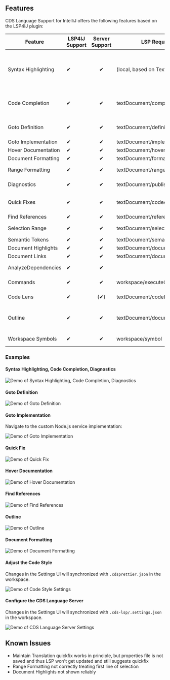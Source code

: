 ## Features

CDS Language Support for IntelliJ offers the following features based on the LSP4IJ plugin:

| Feature              | LSP4IJ Support | Server Support | LSP Request                                         | Remarks                                                                                        | Tested Working                                           |
|----------------------|----------------|:--------------:|-----------------------------------------------------|------------------------------------------------------------------------------------------------|----------------------------------------------------------|
| Syntax Highlighting  | ✔              |  ✔             | (local, based on TextMate)                          | TM Bundle is automatically registered on plugin installation (and disabled on uninstallation). | ✓                                                        |
| Code Completion      | ✔              |  ✔             | textDocument/completion                             | Completing with global identifiers supported with completionItem/resolve                       | ✓ local, global identifiers                              |
| Goto Definition      | ✔              |  ✔             | textDocument/definition                             |                                                                                                | ✓ *Go declaration or usages*                             |
| Goto Implementation  | ✔              |  ✔             | textDocument/implementation                         |                                                                                                | ✓                                                        |
| Hover Documentation  | ✔              |  ✔             | textDocument/hover                                  |                                                                                                | ✓                                                        |
| Document Formatting  | ✔              |  ✔             | textDocument/formatting                             |                                                                                                | ✓                                                        |
| Range Formatting     | ✔              |  ✔             | textDocument/rangeFormatting                        | Format selected text ranges                                                                    | ✓                                                        |
| Diagnostics          | ✔              |  ✔             | textDocument/publishDiagnostics                     | Problems (errors, warnings).                                                                   | ✓                                                        |
| Quick Fixes          | ✔              |  ✔             | textDocument/codeAction                             | Only for Diagnostics, no Intention Actions provided by server yet                              | ✓                                                        |
| Find References      | ✔              |  ✔             | textDocument/references                             |                                                                                                | ✓                                                        |
| Selection Range      | ✔              |  ✔             | textDocument/selectionRange                         | Smart selection expansion                                                                      | ❌                                                       |
| Semantic Tokens      | ✔              |  ✔             | textDocument/semanticTokens                         |                                                                                                | ?                                                        |
| Document Highlights  | ✔              |  ✔             | textDocument/documentHighlight                      |                                                                                                | ✓                                                        |
| Document Links       | ✔              |  ✔             | textDocument/documentLink                           |                                                                                                | ✓                                                        |
| AnalyzeDependencies  | ✔              |  ✔             |                                                     | Statistics for imported path                                                                   | ✓                                                        |
| Commands             | ✔              |  ✔             | workspace/executeCommand                            |                                                                                                | (implicitly tested)                                      |
| Code Lens            | ✔              | (✔)            | textDocument/codeLens                               | Only used to display statistics                                                                | ✓                                                        |
| Outline              | ✔              |  ✔             | textDocument/documentSymbol                         | both flat and hierarchical (IJ seems to only support hierarchical)                             | ✓ (hierarchical)                                         |
| Workspace Symbols    | ✔              |  ✔             | workspace/symbol                                    | Workspace-wide symbol search                                                                   | ✓                                                        |

### Examples

#### Syntax Highlighting, Code Completion, Diagnostics

![Demo of Syntax Highlighting, Code Completion, Diagnostics](.assets/syntax+completion+diagnostics.png)

#### Goto Definition

![Demo of Goto Definition](.assets/goto_definition.gif)

#### Goto Implementation

Navigate to the custom Node.js service implementation:

![Demo of Goto Implementation](.assets/goto_implementation.gif)

#### Quick Fix

![Demo of Quick Fix](.assets/quick_fix.png)

#### Hover Documentation

![Demo of Hover Documentation](.assets/hover_documentation.png)

#### Find References

![Demo of Find References](.assets/find_references.png)

#### Outline

![Demo of Outline](.assets/outline.png)

#### Document Formatting

![Demo of Document Formatting](.assets/document_formatting.gif)

#### Adjust the Code Style

Changes in the Settings UI will synchronized with `.cdsprettier.json` in the workspace.

![Demo of Code Style Settings](.assets/code_style_settings.png)

#### Configure the CDS Language Server

Changes in the Settings UI will synchronized with `.cds-lsp/.settings.json` in the workspace.

![Demo of CDS Language Server Settings](.assets/cds_language_server_settings.png)

## Known Issues

- Maintain Translation quickfix works in principle, but properties file is not saved and thus LSP won't get updated and
  still suggests quickfix
- Range Formatting not correctly treating first line of selection
- Document Highlights not shown reliably
